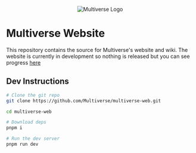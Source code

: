 <p align="center">
<img src="https://raw.githubusercontent.com/Multiverse/Multiverse-Core/main/config/multiverse2-long.png" alt="Multiverse Logo">
</p>

# Multiverse Website

This repository contains the source for Multiverse's website and wiki. The website is currently in development so nothing is released but you can see progress [here](https://mvplugins.org)

## Dev Instructions

```sh
# Clone the git repo
git clone https://github.com/Multiverse/multiverse-web.git

cd multiverse-web

# Download deps
pnpm i

# Run the dev server
pnpm run dev
```
